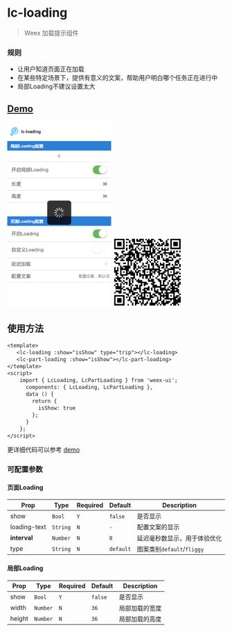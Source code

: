 # lc-loading 

 > Weex 加载提示组件
 
### 规则
- 让用户知道页面正在加载
- 在某些特定场景下，提供有意义的文案，帮助用户明白哪个任务正在进行中
- 局部Loading不建议设置太大

## [Demo](http://res.lightyy.com/lightui/example/loading/?_wx_tpl=http%3A%2F%2Fres.lightyy.com%2Flightui%2Fexample%2Floading%2Findex.native.js)

<img src="./loading.png" width="240"/>
<img src="./loading-scan.png" width="160">

## 使用方法

```vue
<template>
   <lc-loading :show="isShow" type="trip"></lc-loading>
   <lc-part-loading :show="isShow"></lc-part-loading>
</template>
<script>
    import { LcLoading, LcPartLoading } from 'weex-ui';
      components: { LcLoading, LcPartLoading },
      data () {
        return {
          isShow: true
        };
      }
    };
</script>
```

更详细代码可以参考 [demo](https://github.com/HS-Light/weex-ui/blob/light-ui/example/loading/index.vue)

### 可配置参数

#### 页面Loading

| Prop | Type | Required | Default | Description |
|-------------|------------|--------|-----|-----|
| show | `Bool` |`Y`| `false` | 是否显示|
| loading-text | `String` |`N`| `-` | 配置文案的显示 |
| **interval** | `Number` |`N`| `0` | 延迟毫秒数显示，用于体验优化|
| type | `String` | `N`|`default` |图案类别`default`/`fliggy`|

#### 局部Loading

| Prop | Type | Required | Default | Description |
|-------------|------------|--------|-----|-----|
| show | `Bool` |`Y`| `false` | 是否显示|
| width | `Number` |`N`| `36` | 局部加载的宽度 |
| height | `Number` |`N`| `36` | 局部加载的高度 |

